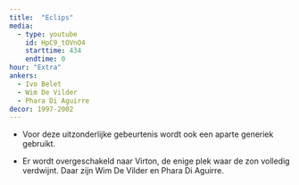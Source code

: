 ```yaml
---
title:  "Eclips"
media:
  - type: youtube
    id: HpC9_tOVnO4
    starttime: 434
    endtime: 0
hour: "Extra"
ankers:
  - Ivo Belet
  - Wim De Vilder
  - Phara Di Aguirre
decor: 1997-2002
---
```


* Voor deze uitzonderlijke gebeurtenis wordt ook een aparte generiek gebruikt.

* Er wordt overgeschakeld naar Virton, de enige plek waar de zon volledig verdwijnt. Daar zijn Wim De Vilder en Phara Di Aguirre.

